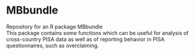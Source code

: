 # MBbundle
Repository for an R package MBbundle<br>
This package contains some functions which can be useful for analysis of cross-country PISA data as well as of reporting behavior in PISA questionnaires, such as overclaiming.
